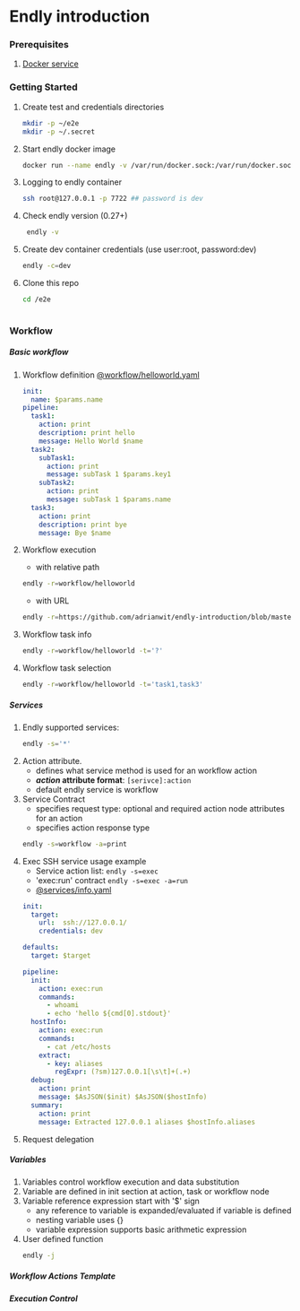 # Endly introduction

### Prerequisites

1. [Docker service](https://www.docker.com/get-started)


### Getting Started

1. Create test and credentials directories 
    ```bash
    mkdir -p ~/e2e
    mkdir -p ~/.secret
    ```
2. Start endly docker image
    ```bash
    docker run --name endly -v /var/run/docker.sock:/var/run/docker.sock -v ~/e2e:/e2e -v ~/.secret/:/root/.secret/ -p 7722:22  -d endly/endly:latest-ubuntu16.04  
    ```
3. Logging to endly container
    ```bash
    ssh root@127.0.0.1 -p 7722 ## password is dev    
    ```
4. Check endly version (0.27+)    
   ```bash
    endly -v    
   ```
5. Create dev container credentials (use user:root, password:dev)
   ```bash
   endly -c=dev    
   ```
6. Clone this repo
   ```bash
   cd /e2e
       
   ```
### Workflow

##### Basic workflow
1. Workflow definition
    [@workflow/helloworld.yaml](workflow/helloworld.yaml)
    ```yaml
    init:
      name: $params.name
    pipeline:
      task1:
        action: print
        description: print hello
        message: Hello World $name
      task2:
        subTask1:
          action: print
          message: subTask 1 $params.key1
        subTask2:
          action: print
          message: subTask 1 $params.name
      task3:
        action: print
        description: print bye
        message: Bye $name
    ```
2. Workflow execution
    * with relative path
    ```bash
    endly -r=workflow/helloworld
    ```
    * with URL
    ```bash
    endly -r=https://github.com/adrianwit/endly-introduction/blob/master/workflow/helloworld.yaml
    ```
3. Workflow task info
    ```bash
    endly -r=workflow/helloworld -t='?'
    ```

4. Workflow task selection
    ```bash
    endly -r=workflow/helloworld -t='task1,task3'
    ```

##### Services

1. Endly supported services:
    ```bash
    endly -s='*'
    ```
2. Action attribute.
   * defines what service method is used for an workflow action    
   * **_action_ attribute format**:  ```[serivce]:action```
   * default endly service is workflow
3. Service Contract
   * specifies request type: optional and required action node attributes for an action
   * specifies action response type  
    ```bash
    endly -s=workflow -a=print
    ```
4. Exec SSH service usage example
    * Service action list: ```endly -s=exec```
    * 'exec:run' contract ```endly -s=exec -a=run```
    * [@services/info.yaml](services/info.yaml)
    ```yaml
    init:
      target:
        url:  ssh://127.0.0.1/
        credentials: dev
    
    defaults:
      target: $target
    
    pipeline:
      init:
        action: exec:run
        commands:
          - whoami
          - echo 'hello ${cmd[0].stdout}'
      hostInfo:
        action: exec:run
        commands:
          - cat /etc/hosts
        extract:
          - key: aliases
            regExpr: (?sm)127.0.0.1[\s\t]+(.+)
      debug:
        action: print
        message: $AsJSON($init) $AsJSON($hostInfo)
      summary:
        action: print
        message: Extracted 127.0.0.1 aliases $hostInfo.aliases
    ```
5. Request delegation
    
 
#####  Variables
1. Variables control workflow execution and data substitution
2. Variable are defined in init section at action, task or workflow node
3. Variable reference expression start with '$' sign
   * any reference to variable is expanded/evaluated if variable is defined
   * nesting variable uses {} 
   * variable expression supports basic arithmetic expression
4. User defined function
    ```bash
    endly -j
    ```    




#####  Workflow Actions Template

##### Execution Control
